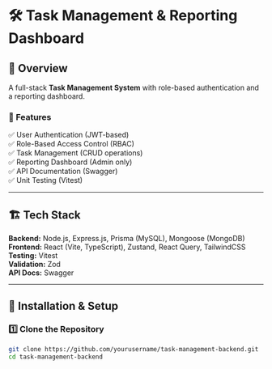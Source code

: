 # 🛠 Task Management & Reporting Dashboard

## 📌 Overview
A full-stack **Task Management System** with role-based authentication and a reporting dashboard.

### 🚀 Features
✅ User Authentication (JWT-based)  
✅ Role-Based Access Control (RBAC)  
✅ Task Management (CRUD operations)  
✅ Reporting Dashboard (Admin only)  
✅ API Documentation (Swagger)  
✅ Unit Testing (Vitest)  

---

## 🏗 Tech Stack
**Backend:** Node.js, Express.js, Prisma (MySQL), Mongoose (MongoDB)  
**Frontend:** React (Vite, TypeScript), Zustand, React Query, TailwindCSS  
**Testing:** Vitest  
**Validation:** Zod  
**API Docs:** Swagger  

---

## 🔧 Installation & Setup

### 1️⃣ Clone the Repository  
```sh
git clone https://github.com/yourusername/task-management-backend.git
cd task-management-backend
